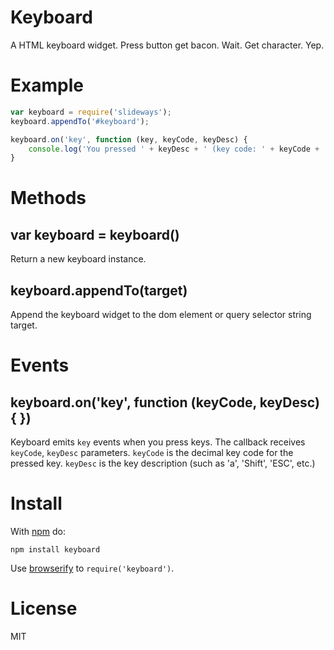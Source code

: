 Keyboard
========

A HTML keyboard widget. Press button get bacon. Wait. Get character. Yep.

Example
=======

```js
var keyboard = require('slideways');
keyboard.appendTo('#keyboard');

keyboard.on('key', function (key, keyCode, keyDesc) {
    console.log('You pressed ' + keyDesc + ' (key code: ' + keyCode + ')');
}
```

Methods
=======

## var keyboard = keyboard()

Return a new keyboard instance.

## keyboard.appendTo(target)

Append the keyboard widget to the dom element or query selector string target.

Events
======

## keyboard.on('key', function (keyCode, keyDesc) { })

Keyboard emits `key` events when you press keys. The callback receives `keyCode`, `keyDesc` parameters. `keyCode` is the decimal key code for the pressed key. `keyDesc` is the key description (such as 'a', 'Shift', 'ESC', etc.)

Install
=======

With [npm](https://npmjs.org) do:

```
npm install keyboard
```

Use [browserify](http://browserify.org) to `require('keyboard')`.

License
=======

MIT
